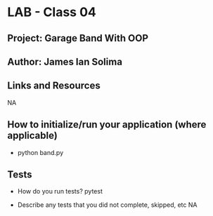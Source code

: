 # LAB - Class 04

## Project: Garage Band With OOP

## Author: James Ian Solima

## Links and Resources

NA

## How to initialize/run your application (where applicable)

- python band.py

## Tests

- How do you run tests?
  pytest

- Describe any tests that you did not complete, skipped, etc
  NA
